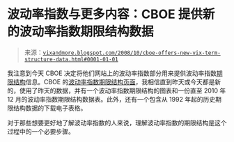 <!--yml

分类：未分类

日期：2024-05-18 18:19:39

-->

# 波动率指数与更多内容：CBOE 提供新的波动率指数期限结构数据

> 来源：[`vixandmore.blogspot.com/2008/10/cboe-offers-new-vix-term-structure-data.html#0001-01-01`](http://vixandmore.blogspot.com/2008/10/cboe-offers-new-vix-term-structure-data.html#0001-01-01)

我注意到今天 CBOE 决定将他们网站上的波动率指数部分用来提供波动率指数[期限结构](http://vixandmore.blogspot.com/search/label/term%20structure)信息。CBOE 的[波动率指数期限结构页面](http://www.cboe.com/micro/vix/vixtermstructure.aspx)，我相信直到昨天或今天都是新的，使用了昨天的数据，并有一个波动率指数期限结构的图表和一份直至 2010 年 12 月的波动率指数期限结构数据表。此外，还有一个包含从 1992 年起的历史期限结构数据的下载电子表格。

对于那些想要更好地了解波动率指数的人来说，理解波动率指数的期限结构是这个过程中的一个必要步骤。
